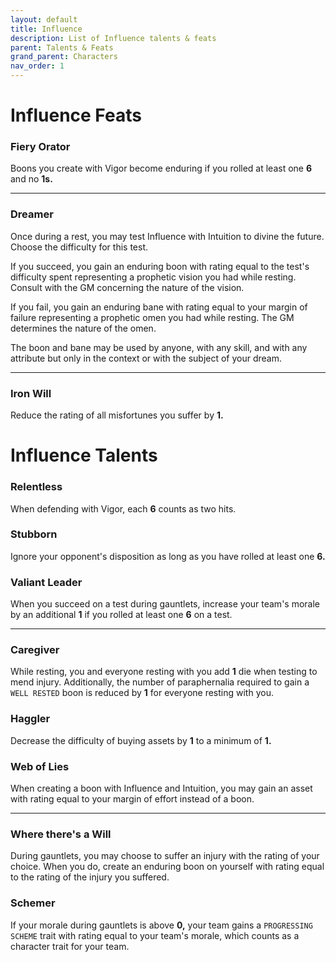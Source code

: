 ```yaml
---
layout: default
title: Influence
description: List of Influence talents & feats
parent: Talents & Feats
grand_parent: Characters
nav_order: 1
---
```


# Influence Feats

### Fiery Orator

Boons you create with Vigor become enduring if you rolled at least one **6** and no **1s.**

---

### Dreamer

Once during a rest, you may test Influence with Intuition to divine the future. Choose the difficulty for this test.

If you succeed, you gain an enduring boon with rating equal to the test's difficulty spent representing a prophetic vision you had while resting. Consult with the GM concerning the nature of the vision.

If you fail, you gain an enduring bane with rating equal to your margin of failure representing a prophetic omen you had while resting. The GM determines the nature of the omen.

The boon and bane may be used by anyone, with any skill, and with any attribute but only in the context or with the subject of your dream.

---

### Iron Will

Reduce the rating of all misfortunes you suffer by **1.**



# Influence Talents

### Relentless

When defending with Vigor, each **6** counts as two hits.

### Stubborn

Ignore your opponent's disposition as long as you have rolled at least one **6.**

### Valiant Leader

When you succeed on a test during gauntlets, increase your team's morale by an additional **1** if you rolled at least one **6** on a test.

---

### Caregiver

While resting, you and everyone resting with you add **1** die when testing to mend injury. Additionally, the number of paraphernalia required to gain a `WELL RESTED` boon is reduced by **1** for everyone resting with you.

### Haggler

Decrease the difficulty of buying assets by **1** to a minimum of **1.**

### Web of Lies

When creating a boon with Influence and Intuition, you may gain an asset with rating equal to your margin of effort instead of a boon.

---

### Where there's a Will

During gauntlets, you may choose to suffer an injury with the rating of your choice. When you do, create an enduring boon on yourself with rating equal to the rating of the injury you suffered.

### Schemer

If your morale during gauntlets is above **0,** your team gains a `PROGRESSING SCHEME` trait with rating equal to your team's morale, which counts as a character trait for your team.

